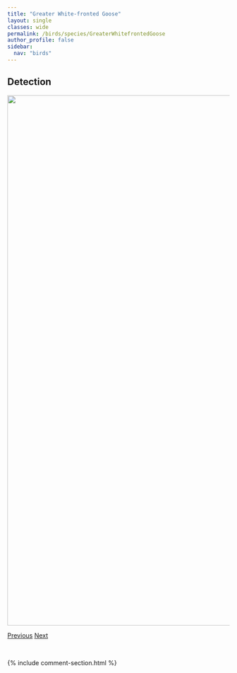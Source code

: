 ```yaml
---
title: "Greater White-fronted Goose"
layout: single
classes: wide
permalink: /birds/species/GreaterWhitefrontedGoose
author_profile: false
sidebar:
  nav: "birds"
---
```


<h2>Detection</h2>

<a href="https://drive.google.com/uc?export=view&id=1PzyDnfKFZ8HKcWlPoEG0w5DHWulwRhS6">
<img src="https://drive.google.com/uc?export=view&id=1PzyDnfKFZ8HKcWlPoEG0w5DHWulwRhS6" height = "1200" width = "800">
</a>

<a href="/birds/species/GreaterYellowlegs/" class="pagination--pager" title="Greater Yellowlegs">Previous</a> <a href="/birds/species/GreenwingedTeal/" class="pagination--pager" title="Green-winged Teal">Next</a>

<p>&nbsp;</p>

{% include comment-section.html %}
